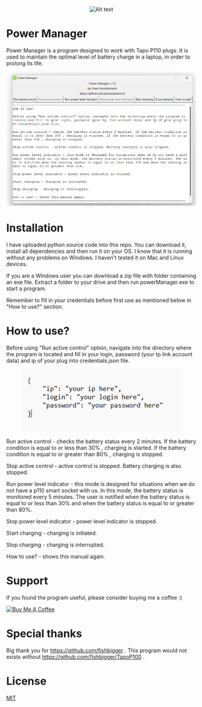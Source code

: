 <p align="center">
  <img src="pmIco.ico" alt="Alt text" style="width: 100px; height: 100px;">
</p>

# Power Manager

Power Manager is a program designed to work with Tapo P110 plugs. It is used to maintain the optimal level of battery charge in a laptop, in order to prolong its life.

<p align="center">
  <img src="powerManagerScreenshot.png" alt="Alt text">
</p>

# Installation

I have uploaded python source code into this repo. You can download it, install all dependencies and then run it on your OS. I know that it is running without any problems on Windows. I haven't tested it on Mac and Linux devices.

If you are a Windows user you can download a zip file with folder containing an exe file. Extract a folder to your drive and then run powerManager.exe to start a program.

Remember to fill in your credentials before first use as mentioned below in "How to use?" section.

# How to use?

Before using "Run active control" option, navigate into the directory where the program is located and fill in your login, password (your tp link account data) and ip of your plug into credentials.json file.

<p align="center">
  <img src="manualCredentials.png" alt="Alt text">
</p>

Run active control - checks the battery status every 2 minutes. If the battery condition is equal to or less than 30% , charging is started. If the battery condition is equal to or greater than 80% , charging is stopped.

Stop active control - active control is stopped. Battery charging is also stopped.

Run power level indicator - this mode is designed for situations when we do not have a p110 smart socket with us. In this mode, the battery status is monitored every 5 minutes. The user is notified when the battery status is equal to or less than 30% and when the battery status is equal to or greater than 80%.

Stop power level indicator - power level indicator is stopped.

Start charging - charging is initiated.

Stop charging - charging is interrupted.

How to use? - shows this manual again.

# Support

If you found the program useful, please consider buying me a coffee :)

<a href="https://www.buymeacoffee.com/pbaraszkie7" target="_blank"><img src="https://cdn.buymeacoffee.com/buttons/v2/default-yellow.png" alt="Buy Me A Coffee" style="height: 60px !important;width: 217px !important;" ></a>

# Special thanks

Big thank you for
https://github.com/fishbigger . This program would not exists without https://github.com/fishbigger/TapoP100 .

# License

[MIT](https://choosealicense.com/licenses/mit/)
